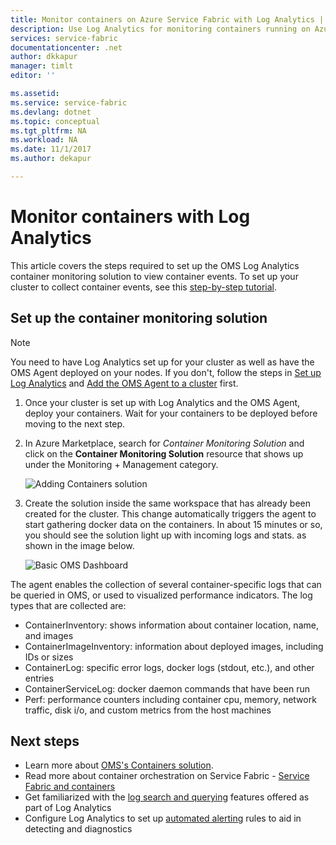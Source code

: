 ```yaml
---
title: Monitor containers on Azure Service Fabric with Log Analytics | Microsoft Docs
description: Use Log Analytics for monitoring containers running on Azure Service Fabric clusters.
services: service-fabric
documentationcenter: .net
author: dkkapur
manager: timlt
editor: ''

ms.assetid:
ms.service: service-fabric
ms.devlang: dotnet
ms.topic: conceptual
ms.tgt_pltfrm: NA
ms.workload: NA
ms.date: 11/1/2017
ms.author: dekapur

---
```


# Monitor containers with Log Analytics
 
This article covers the steps required to set up the OMS Log Analytics container monitoring solution to view container events. To set up your cluster to collect container events, see this [step-by-step tutorial](service-fabric-tutorial-monitoring-wincontainers.md).

## Set up the container monitoring solution

> [!NOTE]
> You need to have Log Analytics set up for your cluster as well as have the OMS Agent deployed on your nodes. If you don't, follow the steps in [Set up Log Analytics](service-fabric-diagnostics-oms-setup.md) and [Add the OMS Agent to a cluster](service-fabric-diagnostics-oms-agent.md) first.

1. Once your cluster is set up with Log Analytics and the OMS Agent, deploy your containers. Wait for your containers to be deployed before moving to the next step.

2. In Azure Marketplace, search for *Container Monitoring Solution* and click on the **Container Monitoring Solution** resource that shows up under the Monitoring + Management category.

    ![Adding Containers solution](./media/service-fabric-diagnostics-event-analysis-oms/containers-solution.png)

3. Create the solution inside the same workspace that has already been created for the cluster. This change automatically triggers the agent to start gathering docker data on the containers. In about 15 minutes or so, you should see the solution light up with incoming logs and stats. as shown in the image below.

    ![Basic OMS Dashboard](./media/service-fabric-diagnostics-event-analysis-oms/oms-containers-dashboard.png)

The agent enables the collection of several container-specific logs that can be queried in OMS, or used to visualized performance indicators. The log types that are collected are:

* ContainerInventory: shows information about container location, name, and images
* ContainerImageInventory: information about deployed images, including IDs or sizes
* ContainerLog: specific error logs, docker logs (stdout, etc.), and other entries
* ContainerServiceLog: docker daemon commands that have been run
* Perf: performance counters including container cpu, memory, network traffic, disk i/o, and custom metrics from the host machines



## Next steps
* Learn more about [OMS's Containers solution](../log-analytics/log-analytics-containers.md).
* Read more about container orchestration on Service Fabric - [Service Fabric and containers](service-fabric-containers-overview.md)
* Get familiarized with the [log search and querying](../log-analytics/log-analytics-log-searches.md) features offered as part of Log Analytics
* Configure Log Analytics to set up [automated alerting](../log-analytics/log-analytics-alerts.md) rules to aid in detecting and diagnostics
